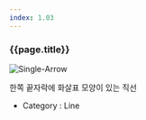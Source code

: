 ```yaml
---
index: 1.03
---
```

### {{page.title}}
![Single-Arrow][Single-Arrow-01]

한쪽 끝자락에 화살표 모양이 있는 직선

- Category : Line

[Single-Arrow-01]: {{site.baseurl}}/assets/components/single-arrow-01.png
